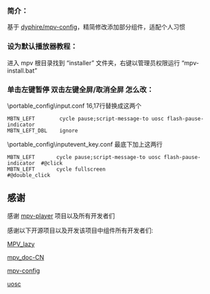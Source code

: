 ### 简介：
基于 [dyphire/mpv-config](https://github.com/dyphire/mpv-config/)，精简修改添加部分组件，适配个人习惯


### 设为默认播放器教程：
进入 mpv 根目录找到 “installer” 文件夹，右键以管理员权限运行 “mpv-install.bat”


### 单击左键暂停 双击左键全屏/取消全屏 怎么改：
\portable_config\input.conf  16,17行替换成这两个
```
MBTN_LEFT        cycle pause;script-message-to uosc flash-pause-indicator
MBTN_LEFT_DBL    ignore
```
\portable_config\inputevent_key.conf 最底下加上这两行
```
MBTN_LEFT       cycle pause;script-message-to uosc flash-pause-indicator  #@click
MBTN_LEFT       cycle fullscreen                                         #@double_click
```

## 感谢
感谢 [mpv-player](https://github.com/mpv-player) 项目以及所有开发者们

感谢以下开源项目以及开发该项目中组件所有开发者们:


[MPV_lazy](https://github.com/hooke007/MPV_lazy)

[mpv_doc-CN](https://github.com/hooke007/mpv_doc-CN)

[mpv-config](https://github.com/dyphire/mpv-config)

[uosc](https://github.com/tomasklaen/uosc)